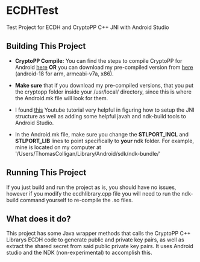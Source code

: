 # ECDHTest
Test Project for ECDH and CryptoPP C++ JNI with Android Studio

## Building This Project
* **CryptoPP Compile:**
You can find the steps to compile CryptoPP for Android [here](https://www.cryptopp.com/wiki/Android_(Command_Line))
**OR** you can download my pre-compiled version from [here](http://www.mediafire.com/download/npt73f9369vuy1n/cryptopp.zip) (android-18 for arm, armeabi-v7a, x86).

* **Make sure** that if you download my pre-compiled versions, that you put the cryptopp folder inside your /usr/local/ directory, since this is where the Android.mk file will look for them.

* I found [this](https://www.youtube.com/watch?v=RmPuwdxR1qs) Youtube tutorial very helpful in figuring how to setup the JNI structure as well as adding some helpful javah and ndk-build tools to Android Studio.

* In the Android.mk file, make sure you change the **STLPORT_INCL** and **STLPORT_LIB** lines to point specifically to **your** ndk folder. For example, mine is located on my computer at '/Users/ThomasColligan/Library/Android/sdk/ndk-bundle/'

## Running This Project

If you just build and run the project as is, you should have no issues, however if you modify the ecdhlibrary.cpp file you will need to run the ndk-build command yourself to re-compile the .so files.

## What does it do?
This project has some Java wrapper methods that calls the CryptoPP C++ Librarys ECDH code to generate public and private key pairs, as well as extract the shared secret from said public private key pairs. It uses Android studio and the NDK (non-experimental) to accomplish this.
